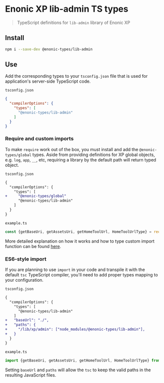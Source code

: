 # Enonic XP lib-admin TS types

> TypeScript definitions for `lib-admin` library of Enonic XP

## Install

```bash
npm i --save-dev @enonic-types/lib-admin
```

## Use

Add the corresponding types to your `tsconfig.json` file that is used for application's server-side TypeScript code.

`tsconfig.json`

```json
{
  "compilerOptions": {
    "types": [
      "@enonic-types/lib-admin"
    ]
  }
}
```

### Require and custom imports

To make `require` work out of the box, you must install and add the `@enonic-types/global` types. Aside from providing definitions for XP
global objects, e.g. `log`, `app`, `__`, etc, requiring a library by the default path will return typed object.

`tsconfig.json`

```diff
{
  "compilerOptions": {
    "types": [
+     "@enonic-types/global"
      "@enonic-types/lib-admin"
    ]
  }
}
```

`example.ts`

```ts
const {getBaseUri, getAssetsUri, getHomeToolUrl, HomeToolUrlType} = require('/lib/xp/admin');
```

More detailed explanation on how it works and how to type custom import function can be
found [here](https://developer.enonic.com/docs/xp/stable/api).

### ES6-style import

If you are planning to use `import` in your code and transpile it with the default `tsc` TypeScript compiler, you'll need to add proper
types mapping to your configuration.

`tsconfig.json`

```diff
{
  "compilerOptions": {
    "types": [
      "@enonic-types/lib-admin"
    ]
+   "baseUrl": "./",
+   "paths": {
+     "/lib/xp/admin": ["node_modules/@enonic-types/lib-admin"],
+   }
  }
}
```

`example.ts`

```ts
import {getBaseUri, getAssetsUri, getHomeToolUrl, HomeToolUrlType} from '/lib/xp/admin';
```

Setting `baseUrl` and `paths` will allow the `tsc` to keep the valid paths in the resulting JavaScript files.
